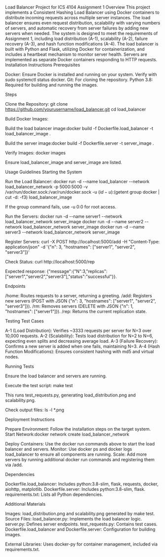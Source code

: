 Load Balancer Project for ICS 4104 Assignment 1
Overview
This project implements a Consistent Hashing Load Balancer using Docker containers to distribute incoming requests across multiple server instances. The load balancer ensures even request distribution, scalability with varying numbers of servers, and automatic recovery from server failures by adding new servers when needed. The system is designed to meet the requirements of Assignment 1, including load distribution (A-1), scalability (A-2), failure recovery (A-3), and hash function modifications (A-4).
The load balancer is built with Python and Flask, utilizing Docker for containerization, and includes a heartbeat mechanism to monitor server health. Servers are implemented as separate Docker containers responding to HTTP requests.
Installation Instructions
Prerequisites

Docker: Ensure Docker is installed and running on your system. Verify with sudo systemctl status docker.
Git: For cloning the repository.
Python 3.8: Required for building and running the images.

Steps

Clone the Repository:
git clone https://github.com/yourusername/load_balancer.git
cd load_balancer


Build Docker Images:

Build the load balancer image:docker build -f Dockerfile.load_balancer -t load_balancer_image .


Build the server image:docker build -f Dockerfile.server -t server_image .




Verify Images:
docker images

Ensure load_balancer_image and server_image are listed.


Usage Guidelines
Starting the System

Run the Load Balancer:
docker run -d --name load_balancer --network load_balancer_network -p 5000:5000 -v /var/run/docker.sock:/var/run/docker.sock -u $(id -u):$(getent group docker | cut -d: -f3) load_balancer_image


If the group command fails, use -u 0:0 for root access.


Run the Servers:
docker run -d --name server1 --network load_balancer_network server_image
docker run -d --name server2 --network load_balancer_network server_image
docker run -d --name server3 --network load_balancer_network server_image


Register Servers:
curl -X POST http://localhost:5000/add -H "Content-Type: application/json" -d '{"n": 3, "hostnames": ["server1", "server2", "server3"]}'


Check Status:
curl http://localhost:5000/rep

Expected response: {"message":{"N":3,"replicas":["server1","server2","server3"],"status":"successful"}}.


Endpoints

/home: Routes requests to a server, returning a greeting.
/add: Registers new servers (POST with JSON {"n": 3, "hostnames": ["server1", "server2", "server3"]}).
/rm: Removes servers (DELETE with JSON {"n": 1, "hostnames": ["server1"]}).
/rep: Returns the current replication state.

Testing
Test Cases

A-1 (Load Distribution): Verifies ~3333 requests per server for N=3 over 10,000 requests.
A-2 (Scalability): Tests load distribution for N=2 to N=6, expecting even splits and decreasing average load.
A-3 (Failure Recovery): Confirms a new server is added when one fails, maintaining N=3.
A-4 (Hash Function Modifications): Ensures consistent hashing with md5 and virtual nodes.

Running Tests

Ensure the load balancer and servers are running.

Execute the test script:
make test


This runs test_requests.py, generating load_distribution.png and scalability.png.


Check output files:
ls -l *.png



Deployment Instructions

Prepare Environment: Follow the installation steps on the target system.
Start Network:docker network create load_balancer_network


Deploy Containers: Use the docker run commands above to start the load balancer and servers.
Monitor: Use docker ps and docker logs load_balancer to ensure all components are running.
Scale: Add more servers by running additional docker run commands and registering them via /add.

Dependencies

Dockerfile.load_balancer: Includes python:3.8-slim, flask, requests, docker, aiohttp, matplotlib.
Dockerfile.server: Includes python:3.8-slim, flask.
requirements.txt: Lists all Python dependencies.

Additional Materials

Images: load_distribution.png and scalability.png generated by make test.
Source Files:
load_balancer.py: Implements the load balancer logic.
server.py: Defines server endpoints.
test_requests.py: Contains test cases.
Dockerfile.load_balancer and Dockerfile.server: Configuration for building images.


External Libraries: Uses docker-py for container management, included via requirements.txt.

